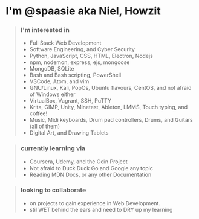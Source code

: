 # I'm @spaasie aka Niel, Howzit 
> ### I'm interested in 
> * Full Stack Web Development
> * Software Engineering, and Cyber Security
> * Python, JavaScript, CSS, HTML, Electron, Nodejs
> * npm, nodemon, express, ejs, mongoose
> * MongoDB, SQLite
> * Bash and Bash scripting, PowerShell
> * VSCode, Atom, and vim 
> * GNU/Linux, Kali, PopOs, Ubuntu flavours, CentOS, and not afraid of Windows either
> * VirtualBox, Vagrant, SSH, PuTTY
> * Krita, GIMP, Unity, Minetest, Ableton, LMMS, Touch typing, and coffee!
> * Music, Midi keyboards, Drum pad controllers, Drums, and Guitars (all of them)
> * Digital Art, and Drawing Tablets

> ### currently learning via
> * Coursera, Udemy, and the Odin Project
> * Not afraid to Duck Duck Go and Google any topic
> * Reading MDN Docs, or any other Documentation

> ### looking to collaborate
> * on projects to gain experience in Web Development.
> * stil WET behind the ears and need to DRY up my learning


